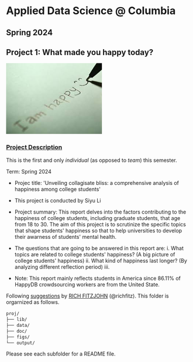 # Applied Data Science @ Columbia
## Spring 2024
## Project 1: What made you happy today?

![image](figs/title.jpeg)

### [Project Description](doc/Proj1_desc.md)
This is the first and only *individual* (as opposed to *team*) this semester. 

Term: Spring 2024

+ Projec title: 'Unveiling collagisate bliss: a comprehensive analysis of happiness among college students'
+ This project is conducted by Siyu Li

+ Project summary: This report delves into the factors contributing to the happiness of college students, including graduate students, that age from 18 to 30. The aim of this project is to scrutinize the specific topics that shape students' happiness so that to help universities to develop their awarness of students' mental health.

+ The questions that are going to be answered in this report are:
  i. What topics are related to college students' happiness? (A big picture of college students' happiness)
  ii. What kind of happiness last longer? (By analyzing different reflection period)
  iii. 

+ Note: This report mainly reflects students in America since 86.11% of HappyDB crowdsourcing workers are from the United State.

Following [suggestions](http://nicercode.github.io/blog/2013-04-05-projects/) by [RICH FITZJOHN](http://nicercode.github.io/about/#Team) (@richfitz). This folder is orgarnized as follows.

```
proj/
├── lib/
├── data/
├── doc/
├── figs/
└── output/
```

Please see each subfolder for a README file.
